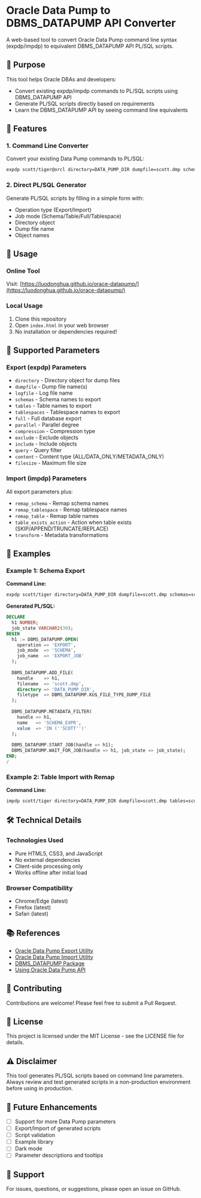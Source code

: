 # Oracle Data Pump to DBMS_DATAPUMP API Converter

A web-based tool to convert Oracle Data Pump command line syntax (expdp/impdp) to equivalent DBMS_DATAPUMP API PL/SQL scripts.

## 🎯 Purpose

This tool helps Oracle DBAs and developers:
- Convert existing expdp/impdp commands to PL/SQL scripts using DBMS_DATAPUMP API
- Generate PL/SQL scripts directly based on requirements
- Learn the DBMS_DATAPUMP API by seeing command line equivalents

## 🚀 Features

### 1. Command Line Converter
Convert your existing Data Pump commands to PL/SQL:
```bash
expdp scott/tiger@orcl directory=DATA_PUMP_DIR dumpfile=scott.dmp schemas=scott
```

### 2. Direct PL/SQL Generator
Generate PL/SQL scripts by filling in a simple form with:
- Operation type (Export/Import)
- Job mode (Schema/Table/Full/Tablespace)
- Directory object
- Dump file name
- Object names

## 📖 Usage

### Online Tool
Visit: [https://luodonghua.github.io/orace-datapump/](https://luodonghua.github.io/orace-datapump/)

### Local Usage
1. Clone this repository
2. Open `index.html` in your web browser
3. No installation or dependencies required!

## 🔧 Supported Parameters

### Export (expdp) Parameters
- `directory` - Directory object for dump files
- `dumpfile` - Dump file name(s)
- `logfile` - Log file name
- `schemas` - Schema names to export
- `tables` - Table names to export
- `tablespaces` - Tablespace names to export
- `full` - Full database export
- `parallel` - Parallel degree
- `compression` - Compression type
- `exclude` - Exclude objects
- `include` - Include objects
- `query` - Query filter
- `content` - Content type (ALL/DATA_ONLY/METADATA_ONLY)
- `filesize` - Maximum file size

### Import (impdp) Parameters
All export parameters plus:
- `remap_schema` - Remap schema names
- `remap_tablespace` - Remap tablespace names
- `remap_table` - Remap table names
- `table_exists_action` - Action when table exists (SKIP/APPEND/TRUNCATE/REPLACE)
- `transform` - Metadata transformations

## 📝 Examples

### Example 1: Schema Export
**Command Line:**
```bash
expdp scott/tiger directory=DATA_PUMP_DIR dumpfile=scott.dmp schemas=scott logfile=scott.log
```

**Generated PL/SQL:**
```sql
DECLARE
  h1 NUMBER;
  job_state VARCHAR2(30);
BEGIN
  h1 := DBMS_DATAPUMP.OPEN(
    operation => 'EXPORT',
    job_mode  => 'SCHEMA',
    job_name  => 'EXPORT_JOB'
  );
  
  DBMS_DATAPUMP.ADD_FILE(
    handle    => h1,
    filename  => 'scott.dmp',
    directory => 'DATA_PUMP_DIR',
    filetype  => DBMS_DATAPUMP.KU$_FILE_TYPE_DUMP_FILE
  );
  
  DBMS_DATAPUMP.METADATA_FILTER(
    handle => h1,
    name   => 'SCHEMA_EXPR',
    value  => 'IN (''SCOTT'')'
  );
  
  DBMS_DATAPUMP.START_JOB(handle => h1);
  DBMS_DATAPUMP.WAIT_FOR_JOB(handle => h1, job_state => job_state);
END;
/
```

### Example 2: Table Import with Remap
**Command Line:**
```bash
impdp scott/tiger directory=DATA_PUMP_DIR dumpfile=scott.dmp tables=scott.emp,scott.dept remap_schema=scott:hr table_exists_action=replace
```

## 🛠️ Technical Details

### Technologies Used
- Pure HTML5, CSS3, and JavaScript
- No external dependencies
- Client-side processing only
- Works offline after initial load

### Browser Compatibility
- Chrome/Edge (latest)
- Firefox (latest)
- Safari (latest)

## 📚 References

- [Oracle Data Pump Export Utility](https://docs.oracle.com/en/database/oracle/oracle-database/19/sutil/oracle-data-pump-export-utility.html)
- [Oracle Data Pump Import Utility](https://docs.oracle.com/en/database/oracle/oracle-database/19/sutil/datapump-import-utility.html)
- [DBMS_DATAPUMP Package](https://docs.oracle.com/en/database/oracle/oracle-database/19/arpls/DBMS_DATAPUMP.html)
- [Using Oracle Data Pump API](https://docs.oracle.com/en/database/oracle/oracle-database/19/sutil/using-oracle_datapump-api.html)

## 🤝 Contributing

Contributions are welcome! Please feel free to submit a Pull Request.

## 📄 License

This project is licensed under the MIT License - see the LICENSE file for details.

## ⚠️ Disclaimer

This tool generates PL/SQL scripts based on command line parameters. Always review and test generated scripts in a non-production environment before using in production.

## 🔮 Future Enhancements

- [ ] Support for more Data Pump parameters
- [ ] Export/Import of generated scripts
- [ ] Script validation
- [ ] Example library
- [ ] Dark mode
- [ ] Parameter descriptions and tooltips

## 📧 Support

For issues, questions, or suggestions, please open an issue on GitHub.
